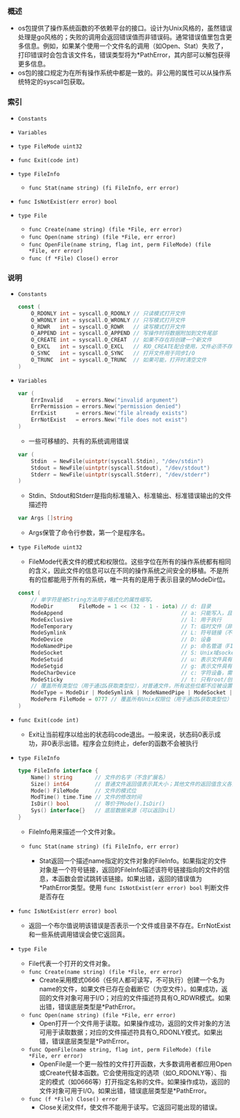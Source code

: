 ### 概述
+ os包提供了操作系统函数的不依赖平台的接口。设计为Unix风格的，虽然错误处理是go风格的；失败的调用会返回错误值而非错误码。通常错误值里包含更多信息。例如，如果某个使用一个文件名的调用（如Open、Stat）失败了，打印错误时会包含该文件名，错误类型将为*PathError，其内部可以解包获得更多信息。
+ os包的接口规定为在所有操作系统中都是一致的。非公用的属性可以从操作系统特定的syscall包获取。

### 索引

+ `Constants`

+ `Variables`

+ `type FileMode uint32`

+ `func Exit(code int)`

+ `type FileInfo`
    + `func Stat(name string) (fi FileInfo, err error)`

+ `func IsNotExist(err error) bool`

+ `type File`
    + `func Create(name string) (file *File, err error)`
    + `func Open(name string) (file *File, err error)`
    + `func OpenFile(name string, flag int, perm FileMode) (file *File, err error)`
    + `func (f *File) Close() error`

### 说明

+ `Constants`
    ```go
    const (
        O_RDONLY int = syscall.O_RDONLY // 只读模式打开文件
        O_WRONLY int = syscall.O_WRONLY // 只写模式打开文件
        O_RDWR   int = syscall.O_RDWR   // 读写模式打开文件
        O_APPEND int = syscall.O_APPEND // 写操作时将数据附加到文件尾部
        O_CREATE int = syscall.O_CREAT  // 如果不存在将创建一个新文件
        O_EXCL   int = syscall.O_EXCL   // 和O_CREATE配合使用，文件必须不存在
        O_SYNC   int = syscall.O_SYNC   // 打开文件用于同步I/O
        O_TRUNC  int = syscall.O_TRUNC  // 如果可能，打开时清空文件
    )
    ```

+ `Variables`
    ```go
    var (
        ErrInvalid    = errors.New("invalid argument")
        ErrPermission = errors.New("permission denied")
        ErrExist      = errors.New("file already exists")
        ErrNotExist   = errors.New("file does not exist")
    )
    ```
    + 一些可移植的、共有的系统调用错误
    ```go
    var (
        Stdin  = NewFile(uintptr(syscall.Stdin), "/dev/stdin")
        Stdout = NewFile(uintptr(syscall.Stdout), "/dev/stdout")
        Stderr = NewFile(uintptr(syscall.Stderr), "/dev/stderr")
    )
    ```
    + Stdin、Stdout和Stderr是指向标准输入、标准输出、标准错误输出的文件描述符
    ```go
    var Args []string
    ```
    + Args保管了命令行参数，第一个是程序名。

+ `type FileMode uint32`
    + FileMode代表文件的模式和权限位。这些字位在所有的操作系统都有相同的含义，因此文件的信息可以在不同的操作系统之间安全的移植。不是所有的位都能用于所有的系统，唯一共有的是用于表示目录的ModeDir位。
    ```go
    const (
        // 单字符是被String方法用于格式化的属性缩写。
        ModeDir        FileMode = 1 << (32 - 1 - iota) // d: 目录
        ModeAppend                                     // a: 只能写入，且只能写入到末尾
        ModeExclusive                                  // l: 用于执行
        ModeTemporary                                  // T: 临时文件（非备份文件）
        ModeSymlink                                    // L: 符号链接（不是快捷方式文件）
        ModeDevice                                     // D: 设备
        ModeNamedPipe                                  // p: 命名管道（FIFO）
        ModeSocket                                     // S: Unix域socket
        ModeSetuid                                     // u: 表示文件具有其创建者用户id权限
        ModeSetgid                                     // g: 表示文件具有其创建者组id的权限
        ModeCharDevice                                 // c: 字符设备，需已设置ModeDevice
        ModeSticky                                     // t: 只有root/创建者能删除/移动文件
        // 覆盖所有类型位（用于通过&获取类型位），对普通文件，所有这些位都不应被设置
        ModeType = ModeDir | ModeSymlink | ModeNamedPipe | ModeSocket | ModeDevice
        ModePerm FileMode = 0777 // 覆盖所有Unix权限位（用于通过&获取类型位）
    )
    ```

+ `func Exit(code int)`
    + Exit让当前程序以给出的状态码code退出。一般来说，状态码0表示成功，非0表示出错。程序会立刻终止，defer的函数不会被执行

+ `type FileInfo`
    ```go
    type FileInfo interface {
        Name() string       // 文件的名字（不含扩展名）
        Size() int64        // 普通文件返回值表示其大小；其他文件的返回值含义各系统不同
        Mode() FileMode     // 文件的模式位
        ModTime() time.Time // 文件的修改时间
        IsDir() bool        // 等价于Mode().IsDir()
        Sys() interface{}   // 底层数据来源（可以返回nil）
    }
    ```
    + FileInfo用来描述一个文件对象。

    + `func Stat(name string) (fi FileInfo, err error)`
        + Stat返回一个描述name指定的文件对象的FileInfo。如果指定的文件对象是一个符号链接，返回的FileInfo描述该符号链接指向的文件的信息，本函数会尝试跳转该链接。如果出错，返回的错误值为*PathError类型。使用 `func IsNotExist(err error) bool` 判断文件是否存在

+ `func IsNotExist(err error) bool`
    + 返回一个布尔值说明该错误是否表示一个文件或目录不存在。ErrNotExist和一些系统调用错误会使它返回真。

+ `type File`
    + File代表一个打开的文件对象。
    + `func Create(name string) (file *File, err error)`
        + Create采用模式0666（任何人都可读写，不可执行）创建一个名为name的文件，如果文件已存在会截断它（为空文件）。如果成功，返回的文件对象可用于I/O；对应的文件描述符具有O_RDWR模式。如果出错，错误底层类型是*PathError。
    + `func Open(name string) (file *File, err error)`
        + Open打开一个文件用于读取。如果操作成功，返回的文件对象的方法可用于读取数据；对应的文件描述符具有O_RDONLY模式。如果出错，错误底层类型是*PathError。
    + `func OpenFile(name string, flag int, perm FileMode) (file *File, err error)`
        + OpenFile是一个更一般性的文件打开函数，大多数调用者都应用Open或Create代替本函数。它会使用指定的选项（如O_RDONLY等）、指定的模式（如0666等）打开指定名称的文件。如果操作成功，返回的文件对象可用于I/O。如果出错，错误底层类型是*PathError。
    + `func (f *File) Close() error`
        + Close关闭文件f，使文件不能用于读写。它返回可能出现的错误。